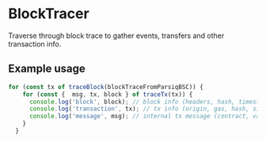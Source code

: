 # BlockTracer

Traverse through block trace to gather events, transfers and other transaction info.

## Example usage

```typescript
for (const tx of traceBlock(blockTraceFromParsiqBSC)) {
    for (const {  msg, tx, block } of traceTx(tx)) {
      console.log('block', block); // block info (headers, hash, timestamp, number etc)
      console.log('transaction', tx); // tx info (origin, gas, hash, signature etc)
      console.log('message', msg); // internal tx message (contract, value, data, topics etc)
    }
  }
```
